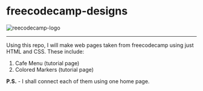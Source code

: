 # freecodecamp-designs

![reecodecamp-logo](https://upload.wikimedia.org/wikipedia/commons/3/39/FreeCodeCamp_logo.png)

---

Using this repo, I will make web pages taken from freecodecamp using just HTML and CSS. 
These include:
1. Cafe Menu (tutorial page)
2. Colored Markers (tutorial page)

**P.S.** - I shall connect each of them using one home page.
